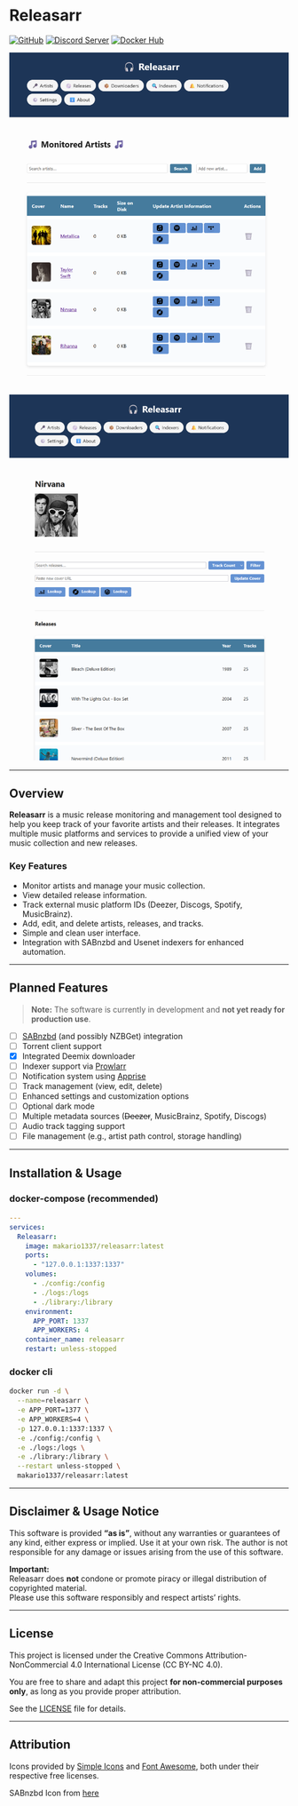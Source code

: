 # Releasarr
[![GitHub](https://img.shields.io/badge/GitHub-181717?logo=github&logoColor=white&style=flat-square)](https://github.com/Makario1337/Releasarr)
[![Discord Server](https://img.shields.io/badge/Discord-7289da?logo=discord&logoColor=white&style=flat-square)](https://discord.gg/bv98atxBJT)
[![Docker Hub](https://img.shields.io/badge/Docker_Hub-2496ED?logo=docker&logoColor=white&style=flat-square)](https://hub.docker.com/r/makario1337/releasarr)


<p align="center">
  <img src="/logo/cover.png" alt="Releasarr Cover" width="600" />
</p>
<p align="center">
  <img src="/logo/artist.png" alt="Artist Page" width="600" />
</p>

---

## Overview

**Releasarr** is a music release monitoring and management tool designed to help you keep track of your favorite artists and their releases. It integrates multiple music platforms and services to provide a unified view of your music collection and new releases.

### Key Features

- Monitor artists and manage your music collection.
- View detailed release information.
- Track external music platform IDs (Deezer, Discogs, Spotify, MusicBrainz).
- Add, edit, and delete artists, releases, and tracks.
- Simple and clean user interface.
- Integration with SABnzbd and Usenet indexers for enhanced automation.

---

## Planned Features

> **Note:** The software is currently in development and **not yet ready for production use**.

- [ ] [SABnzbd](https://github.com/sabnzbd/sabnzbd) (and possibly NZBGet) integration  
- [ ] Torrent client support  
- [X] Integrated Deemix downloader  
- [ ] Indexer support via [Prowlarr](https://github.com/Prowlarr/Prowlarr)  
- [ ] Notification system using [Apprise](https://github.com/caronc/apprise)  
- [ ] Track management (view, edit, delete)  
- [ ] Enhanced settings and customization options  
- [ ] Optional dark mode  
- [ ] Multiple metadata sources (~~Deezer~~, MusicBrainz, Spotify, Discogs)  
- [ ] Audio track tagging support  
- [ ] File management (e.g., artist path control, storage handling)

---

## Installation & Usage
### docker-compose (recommended)

```yaml
---
services:
  Releasarr:
    image: makario1337/releasarr:latest
    ports:
      - "127.0.0.1:1337:1337"
    volumes:
      - ./config:/config
      - ./logs:/logs
      - ./library:/library
    environment:
      APP_PORT: 1337
      APP_WORKERS: 4
    container_name: releasarr
    restart: unless-stopped
```

### docker cli

```bash
docker run -d \
  --name=releasarr \
  -e APP_PORT=1377 \
  -e APP_WORKERS=4 \
  -p 127.0.0.1:1337:1337 \
  -e ./config:/config \
  -e ./logs:/logs \
  -e ./library:/library \
  --restart unless-stopped \
  makario1337/releasarr:latest
```

---

## Disclaimer & Usage Notice

This software is provided **“as is”**, without any warranties or guarantees of any kind, either express or implied. Use it at your own risk. The author is not responsible for any damage or issues arising from the use of this software.

**Important:**  
Releasarr does **not** condone or promote piracy or illegal distribution of copyrighted material.  
Please use this software responsibly and respect artists’ rights.

---

## License

This project is licensed under the Creative Commons Attribution-NonCommercial 4.0 International License (CC BY-NC 4.0).

You are free to share and adapt this project **for non-commercial purposes only**, as long as you provide proper attribution.

See the [LICENSE](LICENSE) file for details.

---

## Attribution

Icons provided by [Simple Icons](https://simpleicons.org/) and [Font Awesome](https://fontawesome.com/), both under their respective free licenses.

SABnzbd Icon from [here](https://github.com/sabnzbd/sabnzbd)